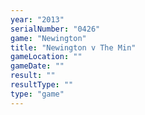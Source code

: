 ```yaml
---
year: "2013"
serialNumber: "0426" 
game: "Newington"
title: "Newington v The Min"
gameLocation: ""
gameDate: ""
result: ""
resultType: ""
type: "game"
---
```

